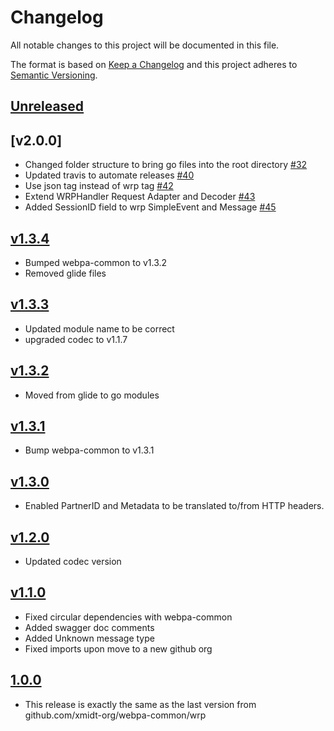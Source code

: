 # Changelog
All notable changes to this project will be documented in this file.

The format is based on [Keep a Changelog](http://keepachangelog.com/en/1.0.0/)
and this project adheres to [Semantic Versioning](http://semver.org/spec/v2.0.0.html).

## [Unreleased]

## [v2.0.0]
- Changed folder structure to bring go files into the root directory [#32](https://github.com/xmidt-org/wrp-go/pull/32)
- Updated travis to automate releases [#40](https://github.com/xmidt-org/wrp-go/pull/40)
- Use json tag instead of wrp tag [#42](https://github.com/xmidt-org/wrp-go/pull/42)
- Extend WRPHandler Request Adapter and Decoder [#43](https://github.com/xmidt-org/wrp-go/pull/43)
- Added SessionID field to wrp SimpleEvent and Message [#45](https://github.com/xmidt-org/wrp-go/pull/45)

## [v1.3.4]
- Bumped webpa-common to v1.3.2
- Removed glide files

## [v1.3.3]
- Updated module name to be correct
- upgraded codec to v1.1.7

## [v1.3.2]
- Moved from glide to go modules

## [v1.3.1]
- Bump webpa-common to v1.3.1

## [v1.3.0]
- Enabled PartnerID and Metadata to be translated to/from HTTP headers.

## [v1.2.0]
- Updated codec version

## [v1.1.0]
- Fixed circular dependencies with webpa-common
- Added swagger doc comments
- Added Unknown message type
- Fixed imports upon move to a new github org

## [1.0.0]
- This release is exactly the same as the last version from github.com/xmidt-org/webpa-common/wrp

[Unreleased]: https://github.com/xmidt-org/wrp-go/compare/v1.3.4...HEAD
[v1.3.4]: https://github.com/xmidt-org/wrp-go/compare/v1.3.3...v1.3.4
[v1.3.3]: https://github.com/xmidt-org/wrp-go/compare/v1.3.2...v1.3.3
[v1.3.2]: https://github.com/xmidt-org/wrp-go/compare/v1.3.1...v1.3.2
[v1.3.1]: https://github.com/xmidt-org/wrp-go/compare/v1.3.0...v1.3.1
[v1.3.0]: https://github.com/xmidt-org/wrp-go/compare/v1.2.0...v1.3.0
[v1.2.0]: https://github.com/xmidt-org/wrp-go/compare/v1.1.0...v1.2.0
[v1.1.0]: https://github.com/xmidt-org/wrp-go/compare/v1.0.0...v1.1.0
[1.0.0]: https://github.com/xmidt-org/wrp-go/compare/v0.0.0...v1.0.0
